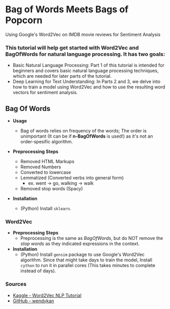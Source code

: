# Bag of Words Meets Bags of Popcorn
Using Google's Word2Vec on IMDB movie reviews for Sentiment Analysis

### This tutorial will help get started with Word2Vec and BagOfWords for natural language processing. It has two goals:

- Basic Natural Language Processing: Part 1 of this tutorial is intended for beginners and covers basic natural language processing techniques, which are needed for later parts of the tutorial.
- Deep Learning for Text Understanding: In Parts 2 and 3, we delve into how to train a model using Word2Vec and how to use the resulting word vectors for sentiment analysis.

## Bag Of Words
- **Usage**
  - Bag of words relies on frequency of the words; The order is unimportant (It can be if **n-BagOfWords** is used!) as it's not an order-spesific algorithm.
- **Preprocessing Steps**
  - Removed HTML Markups
  - Removed Numbers
  - Converted to lowercase
  - Lemmatized (Converted verbs into general form)
    - ex. went -> go, walking -> walk
  - Removed stop words (Spacy)

- **Installation**
  - (Python) Install `sklearn`.

### Word2Vec
- **Preprocessing Steps**
  - Preprocessing is the same as *BagOfWords*, but do NOT remove the *stop words* as they indicated expressions in the context.
- **Installation**
  - (Python) Install `gensim` package to use Google's Word2Vec algorithm. Since that might take days to train the model, Install `cython` to run it in parallel cores (This takes minutes to complete instead of days).

### Sources
- [Kaggle - Word2Vec NLP Tutorial](https://www.kaggle.com/c/word2vec-nlp-tutorial/overview)
- [GitHub - wendykan](https://github.com/wendykan/DeepLearningMovies)
